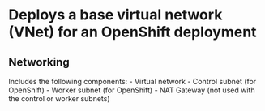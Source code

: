 # Deploys a base virtual network (VNet) for an OpenShift deployment

## Networking

Includes the following components:
    - Virtual network
    - Control subnet (for OpenShift)
    - Worker subnet (for OpenShift)
    - NAT Gateway (not used with the control or worker subnets)